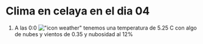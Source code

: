 # Clima en celaya en el dia 04

1. A las 0:0 !["icon weather"](http://openweathermap.org/img/w/02n.png) tenemos una temperatura de 5.25 C con algo de nubes y  vientos de 0.35 y nubosidad al 12%
